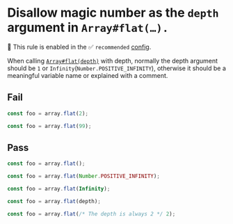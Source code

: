 # Disallow magic number as the `depth` argument in `Array#flat(…).`

💼 This rule is enabled in the ✅ `recommended` [config](https://github.com/sindresorhus/eslint-plugin-unicorn#preset-configs-eslintconfigjs).

<!-- end auto-generated rule header -->
<!-- Do not manually modify this header. Run: `npm run fix:eslint-docs` -->

When calling [`Array#flat(depth)`](https://developer.mozilla.org/en-US/docs/Web/JavaScript/Reference/Global_Objects/Array/flat) with depth, normally the depth argument should be `1` or `Infinity`(`Number.POSITIVE_INFINITY`), otherwise it should be a meaningful variable name or explained with a comment.

## Fail

```js
const foo = array.flat(2);
```

```js
const foo = array.flat(99);
```

## Pass

```js
const foo = array.flat();
```

```js
const foo = array.flat(Number.POSITIVE_INFINITY);
```

```js
const foo = array.flat(Infinity);
```

```js
const foo = array.flat(depth);
```

```js
const foo = array.flat(/* The depth is always 2 */ 2);
```

